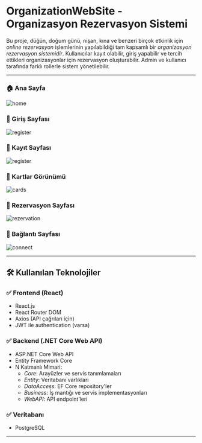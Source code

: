 #  OrganizationWebSite - Organizasyon Rezervasyon Sistemi

Bu proje, düğün, doğum günü, nişan, kına ve benzeri birçok etkinlik için *online rezervasyon* işlemlerinin yapılabildiği tam kapsamlı bir *organizasyon rezervasyon sistemidir*. Kullanıcılar kayıt olabilir, giriş yapabilir ve tercih ettikleri organizasyonlar için rezervasyon oluşturabilir. Admin ve kullanıcı tarafında farklı rollerle sistem yönetilebilir.

---

### 🏠 Ana Sayfa
![home](readmeİmg/home.jpg)

### 🔐 Giriş Sayfası
![register](readmeİmg/giris.jpg)

### 📝 Kayıt Sayfası
![register](readmeİmg/register.jpg)

### 🧾 Kartlar Görünümü
![cards](readmeİmg/cards.jpg)

### 📅 Rezervasyon Sayfası
![rezervation](readmeİmg/rezervation.jpg)

### 🔗 Bağlantı Sayfası
![connect](readmeİmg/connect.jpg)

---

## 🛠 Kullanılan Teknolojiler

### ✅ Frontend (React)
- React.js
- React Router DOM
- Axios (API çağrıları için)
- JWT ile authentication (varsa)

### ✅ Backend (.NET Core Web API)
- ASP.NET Core Web API
- Entity Framework Core
- N Katmanlı Mimari:
  - *Core*: Arayüzler ve servis tanımlamaları
  - *Entity*: Veritabanı varlıkları
  - *DataAccess*: EF Core repository'ler
  - *Business*: İş mantığı ve servis implementasyonları
  - *WebAPI*: API endpoint’leri

### ✅ Veritabanı
- PostgreSQL

---
